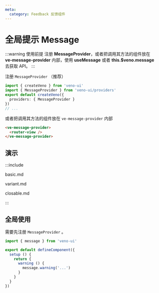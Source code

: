 ```yaml
---
meta:
  category: Feedback 反馈组件
---
```


# 全局提示 Message

:::warning 使用前提
注册 **MessageProvider**，或者把调用其方法的组件放在 **ve-message-provider** 内部，使用 **useMessage** 或者 **this.$veno.message** 去获取 API。
:::

注册 `MessageProvider` （推荐）

```ts
import { createVeno } from 'veno-ui'
import { MessageProvider } from 'veno-ui/providers'
export default createVeno({
  providers: { MessageProvider }
})
// ...
```

或者把调用其方法的组件放在 `ve-message-provider` 内部

```html
<ve-message-provider>
  <router-view />
</ve-message-provider>
```

## 演示

:::include

basic.md

variant.md

closable.md

:::

## 全局使用

需要先注册 `MessageProvider` 。

```ts
import { message } from 'veno-ui'

export default defineComponent({
  setup () {
    return {
      warning () {
        message.warning('...')
      }
    }
  }
})
```